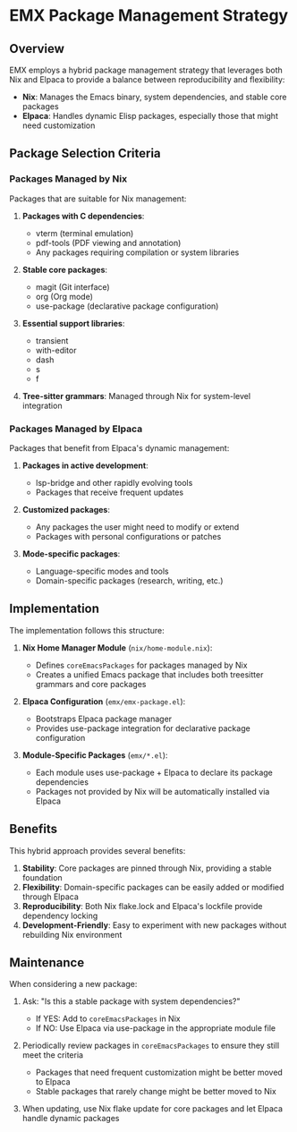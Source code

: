 # EMX Package Management Strategy

## Overview

EMX employs a hybrid package management strategy that leverages both Nix and Elpaca to provide a balance between reproducibility and flexibility:

- **Nix**: Manages the Emacs binary, system dependencies, and stable core packages
- **Elpaca**: Handles dynamic Elisp packages, especially those that might need customization

## Package Selection Criteria

### Packages Managed by Nix

Packages that are suitable for Nix management:

1. **Packages with C dependencies**:
   - vterm (terminal emulation)
   - pdf-tools (PDF viewing and annotation)
   - Any packages requiring compilation or system libraries

2. **Stable core packages**:
   - magit (Git interface)
   - org (Org mode)
   - use-package (declarative package configuration)

3. **Essential support libraries**:
   - transient
   - with-editor
   - dash
   - s
   - f

4. **Tree-sitter grammars**: Managed through Nix for system-level integration

### Packages Managed by Elpaca

Packages that benefit from Elpaca's dynamic management:

1. **Packages in active development**:
   - lsp-bridge and other rapidly evolving tools
   - Packages that receive frequent updates

2. **Customized packages**:
   - Any packages the user might need to modify or extend
   - Packages with personal configurations or patches

3. **Mode-specific packages**:
   - Language-specific modes and tools
   - Domain-specific packages (research, writing, etc.)

## Implementation

The implementation follows this structure:

1. **Nix Home Manager Module** (`nix/home-module.nix`):
   - Defines `coreEmacsPackages` for packages managed by Nix
   - Creates a unified Emacs package that includes both treesitter grammars and core packages

2. **Elpaca Configuration** (`emx/emx-package.el`):
   - Bootstraps Elpaca package manager
   - Provides use-package integration for declarative package configuration

3. **Module-Specific Packages** (`emx/*.el`):
   - Each module uses use-package + Elpaca to declare its package dependencies
   - Packages not provided by Nix will be automatically installed via Elpaca

## Benefits

This hybrid approach provides several benefits:

1. **Stability**: Core packages are pinned through Nix, providing a stable foundation
2. **Flexibility**: Domain-specific packages can be easily added or modified through Elpaca
3. **Reproducibility**: Both Nix flake.lock and Elpaca's lockfile provide dependency locking
4. **Development-Friendly**: Easy to experiment with new packages without rebuilding Nix environment

## Maintenance

When considering a new package:

1. Ask: "Is this a stable package with system dependencies?"
   - If YES: Add to `coreEmacsPackages` in Nix
   - If NO: Use Elpaca via use-package in the appropriate module file

2. Periodically review packages in `coreEmacsPackages` to ensure they still meet the criteria
   - Packages that need frequent customization might be better moved to Elpaca
   - Stable packages that rarely change might be better moved to Nix

3. When updating, use Nix flake update for core packages and let Elpaca handle dynamic packages